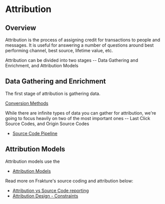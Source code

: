 # Attribution

## Overview

Attribution is the process of assigning credit for transactions to people and messages.  It is useful for answering a number of questions around best performing channel, best source, lifetime value, etc.

Attribution can be divided into two stages -- Data Gathering and Enrichment, and Attribution Models

## Data Gathering and Enrichment

The first stage of attribution is gathering data.

[Conversion Methods](enrichment/attribution/conversions "Conversion overview")

While there are infinite types of data you can gather for attribution, we're going to focus heavily on two of the most important ones -- Last Click Source Codes, and Origin Source Codes

* [Source Code Pipeline](enrichment/pipeline "Source Code Pipeline")


## Attribution Models

Attribution models use the

* [Attribution Models](enrichment/attribution/models "Attribution Models")





Read more on Frakture's source coding and attribution below:


* [Attribution vs Source Code reporting](enrichment/attribution/reporting_split "Attribution vs Source Code")
* [Attribution Design - Constraints](enrichment/attribution/constrained "Attribution Design - Constraints")
